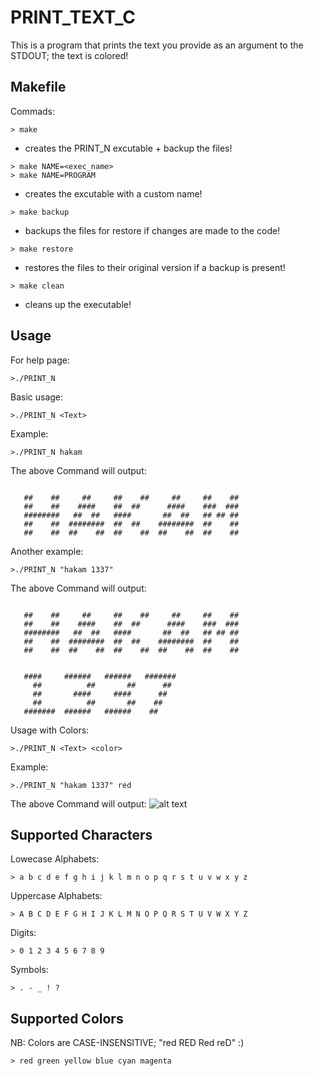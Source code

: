 # PRINT_TEXT_C
This is a program that prints the text you provide as an argument to the STDOUT; the text is colored!

## Makefile
Commads:

``` shell
> make
```
- creates the PRINT_N excutable + backup the files!

``` shell
> make NAME=<exec_name>
> make NAME=PROGRAM
```
- creates the excutable with a custom name!

``` shell
> make backup
```
- backups the files for restore if changes are made to the code!

``` shell
> make restore
```
- restores the files to their original version if a backup is present!

``` shell
> make clean
```
- cleans up the executable!
## Usage
For help page:
``` shell
>./PRINT_N
```
Basic usage:
``` shell
>./PRINT_N <Text>
```
Example:
``` shell
>./PRINT_N hakam
```
The above Command will output:
``` shell

   ##    ##     ##     ##    ##     ##     ##    ##
   ##    ##    ####    ##  ##      ####    ###  ###
   ########   ##  ##   ####       ##  ##   ## ## ##
   ##    ##  ########  ##  ##    ########  ##    ##
   ##    ##  ##    ##  ##    ##  ##    ##  ##    ##
```
Another example:
``` shell
>./PRINT_N "hakam 1337"
```
The above Command will output:
``` shell

   ##    ##     ##     ##    ##     ##     ##    ##
   ##    ##    ####    ##  ##      ####    ###  ###
   ########   ##  ##   ####       ##  ##   ## ## ##
   ##    ##  ########  ##  ##    ########  ##    ##
   ##    ##  ##    ##  ##    ##  ##    ##  ##    ##


   ####     ######   ######   #######
     ##          ##       ##      ##
     ##       ####     ####      ##
     ##          ##       ##    ##
   #######  ######   ######    ##
```
Usage with Colors:
``` shell
>./PRINT_N <Text> <color>
```
Example:
``` shell
>./PRINT_N "hakam 1337" red
```
The above Command will output:
![alt text](https://i.imgur.com/UAaO3cn.png)

## Supported Characters
Lowecase Alphabets:
``` shell
> a b c d e f g h i j k l m n o p q r s t u v w x y z
```
Uppercase Alphabets:
``` shell
> A B C D E F G H I J K L M N O P Q R S T U V W X Y Z
```
Digits:
``` shell
> 0 1 2 3 4 5 6 7 8 9
```
Symbols:
``` shell
> . - _ ! ?
```

## Supported Colors
NB: Colors are CASE-INSENSITIVE; "red RED Red reD" :)
``` shell
> red green yellow blue cyan magenta
```
